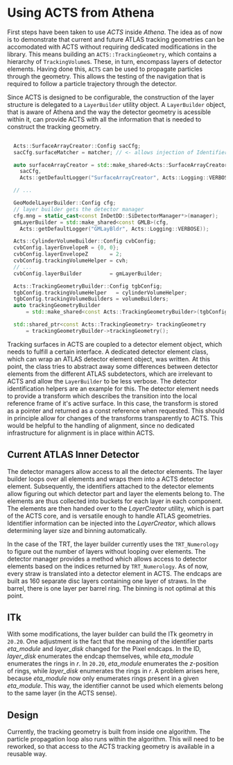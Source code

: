 # Using ACTS from Athena

First steps have been taken to use *ACTS* inside *Athena*. The idea as of now
is to demonstrate that current and future ATLAS tracking geometries can be
accomodated with ACTS without requiring dedicated modifications in the library.
This means building an `ACTS::TrackingGeometry`, which contains a hierarchy of
`TrackingVolume`s. These, in turn, encompass layers of detector elements.
Having done this, `ACTS` can be used to propagate particles through the
geometry. This allows the testing of the navigation that is required to follow
a particle trajectory through the detector.

Since ACTS is designed to be configurable, the construction of the layer
structure is delegated to a `LayerBuilder` utility object. A `LayerBuilder`
object, that is aware of Athena and the way the detector geometry is acessible
within it, can provide ACTS with all the information that is needed to
construct the tracking geometry.

```cpp
       
  Acts::SurfaceArrayCreator::Config sacCfg;
  sacCfg.surfaceMatcher = matcher; // <- allows injection of Identifier info

  auto surfaceArrayCreator = std::make_shared<Acts::SurfaceArrayCreator>(
    sacCfg,
    Acts::getDefaultLogger("SurfaceArrayCreator", Acts::Logging::VERBOSE));

  // ...

  GeoModelLayerBuilder::Config cfg;
  // layer builder gets the detector manager
  cfg.mng = static_cast<const InDetDD::SiDetectorManager*>(manager);
  gmLayerBuilder = std::make_shared<const GMLB>(cfg,
    Acts::getDefaultLogger("GMLayBldr", Acts::Logging::VERBOSE));

  Acts::CylinderVolumeBuilder::Config cvbConfig;
  cvbConfig.layerEnvelopeR = {0, 0};
  cvbConfig.layerEnvelopeZ       = 2;
  cvbConfig.trackingVolumeHelper = cvh;
  // ...
  cvbConfig.layerBuilder         = gmLayerBuilder;

  Acts::TrackingGeometryBuilder::Config tgbConfig;
  tgbConfig.trackingVolumeHelper   = cylinderVolumeHelper;
  tgbConfig.trackingVolumeBuilders = volumeBuilders;
  auto trackingGeometryBuilder
      = std::make_shared<const Acts::TrackingGeometryBuilder>(tgbConfig);

  std::shared_ptr<const Acts::TrackingGeometry> trackingGeometry 
      = trackingGeometryBuilder->trackingGeometry();
```

Tracking surfaces in ACTS are coupled to a detector element object, which needs
to fulfill a certain interface. A dedicated detector element class, which can
wrap an ATLAS detector element object, was written. At this point, the class tries to
abstract away some differences between detector elements from the different
ATLAS subdetectors, which are irrelevant to ACTS and allow the `LayerBuilder`
to be less verbose. The detector identification helpers are an example for
this. The detector element needs to provide a transform which describes the
transition into the local reference frame of it's active surface.  In this
case, the transform is stored as a pointer and returned as a const reference
when requested. This should in principle allow for changes of the transforms
transparently to ACTS. This would be helpful to the handling of alignment,
since no dedicated infrastructure for alignment is in place within ACTS.

## Current ATLAS Inner Detector

The detector managers allow access to all the detector elements. The layer
builder loops over all elements and wraps them into a ACTS detector element.
Subsequently, the identifiers attached to the detector elements allow figuring
out which detector part and layer the elements belong to. The elements are thus
collected into buckets for each layer in each component. The elements are then
handed over to the *LayerCreator* utility, which is part of the ACTS core, and
is versatile enough to handle ATLAS geometries. Identifier information can be
injected into the *LayerCreator*, which allows determining layer size and
binning automatically. 

In the case of the TRT, the layer builder currently uses the `TRT_Numerology`
to figure out the number of layers without looping over elements. The detector
manager provides a method which allows access to detector elements based on the
indices returned by `TRT_Numerology`. As of now, every straw is translated into
a detector element in ACTS. The endcaps are built as 160 separate disc layers
containing one layer of straws. In the barrel, there is one layer per barrel
ring. The binning is not optimal at this point.

## ITk

With some modifications, the layer builder can build the ITk geometry in
`20.20`. One adjustment is the fact that the meaning of the identifier parts
*eta_module* and *layer_disk* changed for the Pixel endcaps. In the ID,
*layer_disk* enumerates the endcap themselves, while *eta_module* enumerates
the rings in $r$. In `20.20`, *eta_module* enumerates the $z$-position of
rings, while *layer_disk* enumerates the rings in $r$. A problem arises here,
because *eta_module* now only enumerates rings present in a given *eta_module*.
This way, the identifier cannot be used which elements belong to the same layer
(in the ACTS sense).

## Design 
Currently, the tracking geometry is built from inside one algorithm.
The particle propagation loop also runs within the algorithm. This will need to
be reworked, so that access to the ACTS tracking geometry is available in a
reusable way.
